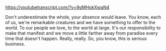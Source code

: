https://youtubetranscript.com/?v=9gMHokXwaN4

 Don't underestimate the whole, your absence would leave. You know, each of us, we're remarkable creatures and we have something to offer to the world. To our people we love, to the world at large. It's our responsibility to make that manifest and we move a little farther away from paradise every time that doesn't happen. Really, really. So, you know, this is serious business.
